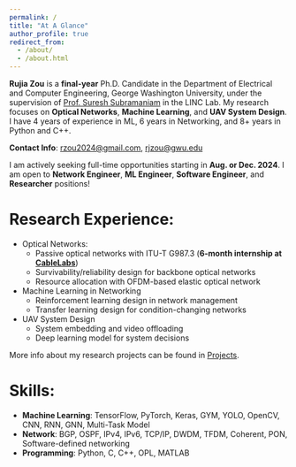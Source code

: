 ```yaml
---
permalink: /
title: "At A Glance"
author_profile: true
redirect_from: 
  - /about/
  - /about.html
---
```


**Rujia Zou** is a **final-year** Ph.D. Candidate in the Department of Electrical and Computer Engineering, George Washington University, under the supervision of [Prof. Suresh Subramaniam](https://web.seas.gwu.edu/suresh/) in the LINC Lab. My research focuses on **Optical Networks**, **Machine Learning**, and **UAV System Design**. I have 4 years of experience in ML, 6 years in Networking, and 8+ years in Python and C++.

**Contact Info**: [rzou2024@gmail.com](mailto:rzou2024@gmail.com), [rjzou@gwu.edu](mailto:rjzou@gwu.edu)

I am actively seeking full-time opportunities starting in **Aug. or Dec. 2024**. I am open to **Network Engineer**, **ML Engineer**, **Software Engineer**, and **Researcher** positions!

Research Experience:
=====
 - Optical Networks:
    - Passive optical networks with ITU-T G987.3 (**6-month internship at [CableLabs](https://www.cablelabs.com/)**) 
    - Survivability/reliability design for backbone optical networks
    - Resource allocation with OFDM-based elastic optical network
 - Machine Learning in Networking
    - Reinforcement learning design in network management
    - Transfer learning design for condition-changing networks
 - UAV System Design
    - System embedding and video offloading
    - Deep learning model for system decisions
  
More info about my research projects can be found in [Projects](https://rujiazou.github.io/talks/).

Skills:
======
* **Machine Learning**: TensorFlow, PyTorch, Keras, GYM, YOLO, OpenCV, CNN, RNN, GNN, Multi-Task Model    
* **Network**: BGP, OSPF, IPv4, IPv6, TCP/IP, DWDM, TFDM, Coherent, PON, Software-defined networking
* **Programming**: Python, C, C++, OPL, MATLAB
